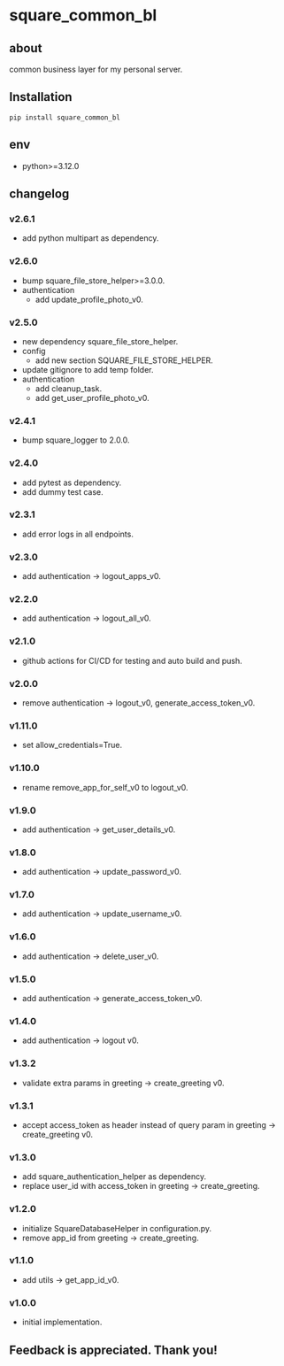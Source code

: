 # square_common_bl

## about

common business layer for my personal server.

## Installation

```shell
pip install square_common_bl
```

## env

- python>=3.12.0

## changelog

### v2.6.1

- add python multipart as dependency.

### v2.6.0

- bump square_file_store_helper>=3.0.0.
- authentication
    - add update_profile_photo_v0.

### v2.5.0

- new dependency square_file_store_helper.
- config
    - add new section SQUARE_FILE_STORE_HELPER.
- update gitignore to add temp folder.
- authentication
    - add cleanup_task.
    - add get_user_profile_photo_v0.

### v2.4.1

- bump square_logger to 2.0.0.

### v2.4.0

- add pytest as dependency.
- add dummy test case.

### v2.3.1

- add error logs in all endpoints.

### v2.3.0

- add authentication -> logout_apps_v0.

### v2.2.0

- add authentication -> logout_all_v0.

### v2.1.0

- github actions for CI/CD for testing and auto build and push.

### v2.0.0

- remove authentication -> logout_v0, generate_access_token_v0.

### v1.11.0

- set allow_credentials=True.

### v1.10.0

- rename remove_app_for_self_v0 to logout_v0.

### v1.9.0

- add authentication -> get_user_details_v0.

### v1.8.0

- add authentication -> update_password_v0.

### v1.7.0

- add authentication -> update_username_v0.

### v1.6.0

- add authentication -> delete_user_v0.

### v1.5.0

- add authentication -> generate_access_token_v0.

### v1.4.0

- add authentication -> logout v0.

### v1.3.2

- validate extra params in greeting -> create_greeting v0.

### v1.3.1

- accept access_token as header instead of query param in greeting -> create_greeting v0.

### v1.3.0

- add square_authentication_helper as dependency.
- replace user_id with access_token in greeting -> create_greeting.

### v1.2.0

- initialize SquareDatabaseHelper in configuration.py.
- remove app_id from greeting -> create_greeting.

### v1.1.0

- add utils -> get_app_id_v0.

### v1.0.0

- initial implementation.

## Feedback is appreciated. Thank you!
